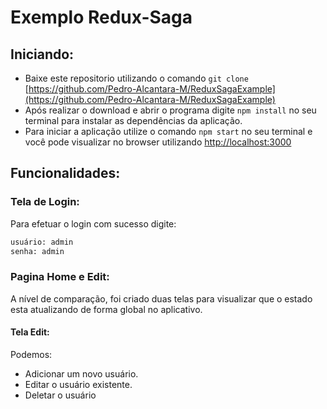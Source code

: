 # Exemplo Redux-Saga
## Iniciando:
 - Baixe este repositorio utilizando o comando `git clone` [https://github.com/Pedro-Alcantara-M/ReduxSagaExample](https://github.com/Pedro-Alcantara-M/ReduxSagaExample)
- Após realizar o download e abrir o programa digite `npm install` no seu terminal para instalar as dependências da aplicação.
- Para iniciar a aplicação utilize o comando `npm start` no seu terminal e você pode visualizar no browser utilizando [http://localhost:3000](http://localhost:3000)

## Funcionalidades:
### Tela de Login:
Para efetuar o login com sucesso digite:

```sh
usuário: admin
senha: admin
```

### Pagina Home e Edit:
A nível de comparação, foi criado duas telas para visualizar que o estado esta atualizando de forma global no aplicativo.

#### Tela Edit:
Podemos:
- Adicionar um novo usuário.
- Editar o usuário existente.
- Deletar o usuário